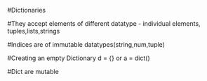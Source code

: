 #Dictionaries

#They accept elements of different datatype - individual elements, tuples,lists,strings

#Indices are of immutable datatypes(string,num,tuple)

#Creating an empty Dictionary
d = {} or a = dict()

#Dict are mutable

